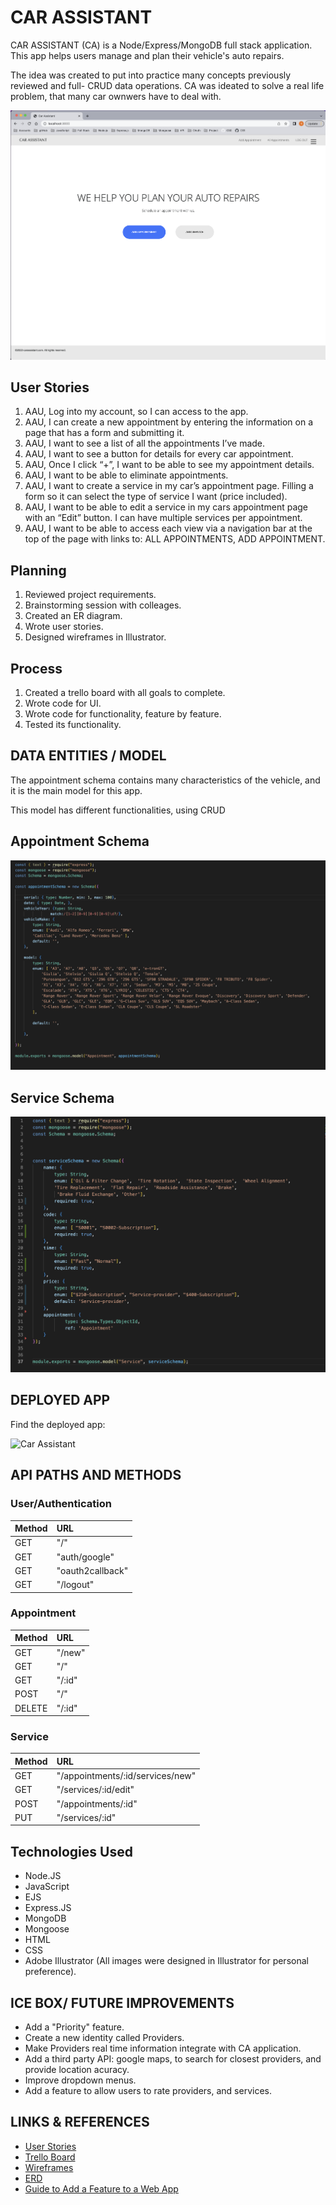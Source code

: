 # CAR ASSISTANT


CAR ASSISTANT (CA) is a Node/Express/MongoDB full stack application. This app helps users manage and plan their vehicle's auto repairs. 

The idea was created to put into practice many concepts previously reviewed and full- CRUD data operations. CA was ideated to solve a real life problem, that many car ownwers have to deal with.


![Car Assistant](public/images/01homepage.png)
 

## User Stories

1. AAU, Log into my account, so I can access to the app.
1. AAU, I can create a new appointment by entering the information on a page that has a form and submitting it.
1. AAU, I want to see a list of all the appointments I’ve made.
1. AAU, I want to see a button for details for every car appointment.
1. AAU, Once I click “+”, I want to be able to see my appointment details.
1. AAU, I want to be able to eliminate appointments.
1. AAU, I want to create a service in my car’s appointment page. Filling a form so it can select the type of service I want (price included).
1. AAU, I want to be able to edit a service in my cars appointment page with an “Edit” button. I can have multiple services per appointment.
1. AAU, I want to be able to access each view via a navigation bar at the top of the page with links to:
	ALL APPOINTMENTS,
	ADD APPOINTMENT.

## Planning

1. Reviewed project requirements.
1. Brainstorming session with colleages.
1. Created an ER diagram.
1. Wrote user stories.
1. Designed wireframes in Illustrator.



## Process

1. Created a trello board with all goals to complete.
1. Wrote code for UI.
1. Wrote code for functionality, feature by feature.
1. Tested its functionality.

## DATA ENTITIES / MODEL

The appointment schema contains many characteristics of the vehicle, and it is the main model for this app. 

This model has different functionalities, using CRUD

## Appointment Schema

![Appointment Schema](public/images/02Appointment.png)


## Service Schema

![Service Schema](public/images/03Service.png)


## DEPLOYED APP

Find the deployed app:

 ![Car Assistant](https://alive-crow-leggings.cyclic.app)


## API PATHS AND METHODS


### User/Authentication

| Method  | URL  |
|:----------|:----------|
| GET   | "/"    |
| GET    | "auth/google"    |
| GET    | "oauth2callback"    |
| GET    | "/logout"    |


### Appointment

|Method | URL |
|:----------|:----------|
|GET   | "/new"   |
GET   | "/"   |
GET   | "/:id"    |
|POST | "/"   |
|DELETE    | "/:id"   |

### Service

| Method  | URL |
|:----------|:----------|
| GET  | "/appointments/:id/services/new"  |
| GET    | "/services/:id/edit"   |
| POST    | "/appointments/:id"   |
| PUT    | "/services/:id"    |

## Technologies Used

- Node.JS 
- JavaScript
- EJS
- Express.JS
- MongoDB
- Mongoose
- HTML
- CSS
- Adobe Illustrator (All images were designed in Illustrator for personal preference).


## ICE BOX/ FUTURE IMPROVEMENTS


- Add a "Priority" feature.
- Create a new identity called Providers.
- Make Providers real time information integrate with CA application.
- Add a third party API: google maps, to search for closest providers, and provide location acuracy.
- Improve dropdown menus.
- Add a feature to allow users to rate providers, and services.



## LINKS & REFERENCES


- [User Stories](https://docs.google.com/document/d/1I9iYG5fWQbXhT_h5o83vtI9FdkZCAhR-AsAmxAwqhAo/edit?usp=sharing)
- [Trello Board](https://trello.com/invite/b/uRlkB7fx/ATTI500fe65321379f938e0f21f974913027A2B06AB0/carassistanceapp)
- [Wireframes](https://docs.google.com/document/d/1BD2KFYGIQBmWolUziVCZ8cUQI0uCVZrRcHTQdVZCH1Y/edit?usp=sharing)
- [ERD](https://docs.google.com/document/d/1TzmRxZaIm27CvyuIdwkvoDim3iEVFDhnx_z-5cusjHE/edit?usp=sharing)
- [Guide to Add a Feature to a Web App](https://gist.github.com/jim-clark/9f9bd19d60d9ce2ec57be8242b6aee96)
